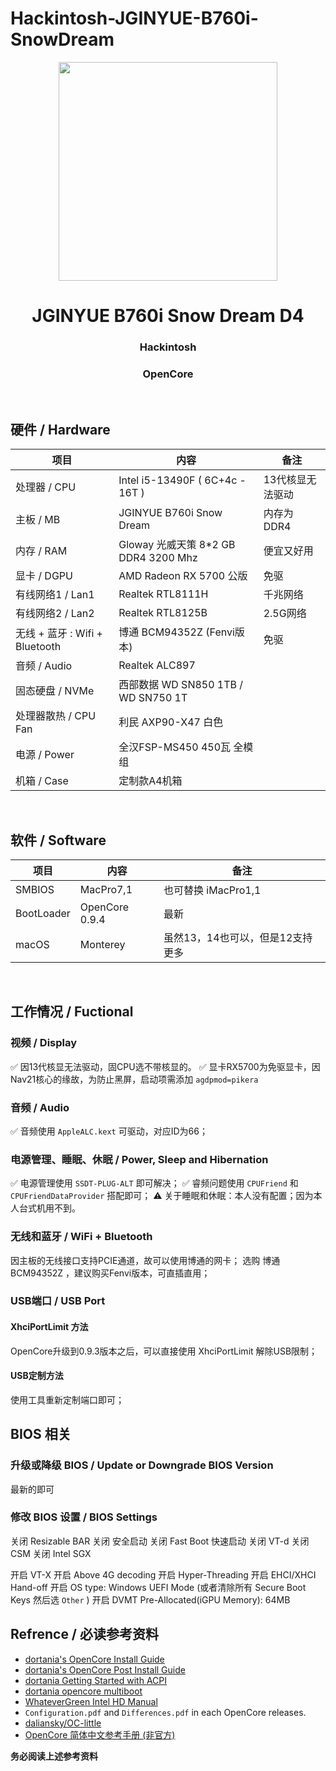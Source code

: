 # Hackintosh-JGINYUE-B760i-SnowDream
<div align="center">
<img src="http://jginyue.com.cn/uploadfile/2023/0217/20230217080235312.jpg" width="350px">
</div>

<h1 align="center">JGINYUE B760i Snow Dream D4</h1>
<h3 align="center"> Hackintosh </h3>
<h3 align="center"> OpenCore </h3>
<br>

## 硬件 / Hardware
| 项目 | 内容 | 备注 |
| ----- | ----- |-----|
| 处理器 / CPU | Intel i5-13490F ( 6C+4c - 16T ) | 13代核显无法驱动 |
| 主板 / MB | JGINYUE B760i Snow Dream | 内存为DDR4 |
| 内存 / RAM | Gloway 光威天策 8*2 GB DDR4 3200 Mhz | 便宜又好用 |
| 显卡 / DGPU | AMD Radeon RX 5700 公版 | 免驱 |
| 有线网络1 / Lan1 | Realtek RTL8111H | 千兆网络 |
| 有线网络2 / Lan2 | Realtek RTL8125B | 2.5G网络 |
| 无线 + 蓝牙 : Wifi + Bluetooth | 博通 BCM94352Z (Fenvi版本) | 免驱 |
| 音频 / Audio | Realtek ALC897 |  |
| 固态硬盘 / NVMe | 西部数据 WD SN850 1TB / WD SN750 1T |  |
| 处理器散热 / CPU Fan | 利民 AXP90-X47 白色 |  |
| 电源 / Power | 全汉FSP-MS450 450瓦 全模组 |  |
| 机箱 / Case | 定制款A4机箱 |  |
<br>

## 软件 / Software
| 项目 | 内容 | 备注 |
| ----- | ----- | ----- |
| SMBIOS | MacPro7,1 | 也可替换 iMacPro1,1 |
| BootLoader | OpenCore 0.9.4 | 最新 |
| macOS | Monterey | 虽然13，14也可以，但是12支持更多 |
<br>

## 工作情况 / Fuctional
### 视频 / Display
✅ 因13代核显无法驱动，固CPU选不带核显的。
✅ 显卡RX5700为免驱显卡，因Nav21核心的缘故，为防止黑屏，启动项需添加 `agdpmod=pikera`
<br>

### 音频 / Audio
✅ 音频使用 `AppleALC.kext` 可驱动，对应ID为66；
<br>

### 电源管理、睡眠、休眠 / Power, Sleep and Hibernation
✅ 电源管理使用 `SSDT-PLUG-ALT` 即可解决；
✅ 睿频问题使用 `CPUFriend` 和 `CPUFriendDataProvider` 搭配即可；
⚠️ 关于睡眠和休眠：本人没有配置；因为本人台式机用不到。
<br>

### 无线和蓝牙 / WiFi + Bluetooth
因主板的无线接口支持PCIE通道，故可以使用博通的网卡；
选购 博通BCM94352Z ，建议购买Fenvi版本，可直插直用；
<br>

### USB端口 / USB Port
#### XhciPortLimit 方法
OpenCore升级到0.9.3版本之后，可以直接使用 XhciPortLimit 解除USB限制；
<br>

#### USB定制方法
使用工具重新定制端口即可；
<br>

## BIOS 相关
### 升级或降级 BIOS / Update or Downgrade BIOS Version
最新的即可
<br>

### 修改 BIOS 设置 / BIOS Settings

关闭 Resizable BAR
关闭 安全启动
关闭 Fast Boot 快速启动
关闭 VT-d
关闭 CSM
关闭 Intel SGX

开启 VT-X 
开启 Above 4G decoding
开启 Hyper-Threading
开启 EHCI/XHCI Hand-off
开启 OS type: Windows UEFI Mode (或者清除所有 Secure Boot Keys 然后选 `Other` )
开启 DVMT Pre-Allocated(iGPU Memory): 64MB
<br>

## Refrence / 必读参考资料

- [dortania's OpenCore Install Guide](https://dortania.github.io/OpenCore-Install-Guide/)
- [dortania's OpenCore Post Install Guide](https://dortania.github.io/OpenCore-Post-Install/)
- [dortania Getting Started with ACPI](https://dortania.github.io/OpenCore-Post-Install/)
- [dortania opencore multiboot](https://github.com/dortania/OpenCore-Multiboot)
- [WhateverGreen Intel HD Manual](https://github.com/acidanthera/WhateverGreen/blob/master/Manual/FAQ.IntelHD.en.md)
- `Configuration.pdf` and `Differences.pdf` in each OpenCore releases.
- [daliansky/OC-little](https://github.com/daliansky/OC-little)
- [OpenCore 简体中文参考手册 (非官方)](https://oc.skk.moe)

**务必阅读上述参考资料**


